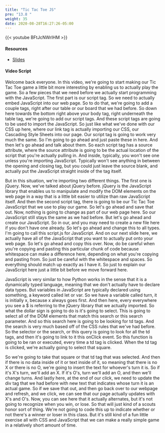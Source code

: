```yaml
---
title: "Tic Tac Toe JS"
pre: "13.8 "
weight: 35
date: 2020-08-28T16:27:26-05:00
---
```


{{< youtube BFtJcNWrIHM >}}

#### Resources
* [Slides](/1-cis115/13-webprog/slides/14-WebProgramming2.pdf)

#### Video Script

Welcome back everyone. In this video, we're going to start making our Tic Tac Toe game a little bit more interesting by enabling us to actually play the game. So a few pieces that we need before we actually start programming with the JavaScript. The first part is our script tag. So we need to actually embed JavaScript into our web page. So to do that, we're going to add a couple tags, right after our table or our board that we had before. So down here towards the bottom right above your body tag, right underneath the table tag, we're going to add our script tags. And these script tags are going to be used to import the JavaScript. So just like what we've done with our CSS up here, where our link tag is actually importing our CSS, our Cascading Style Sheets into our page. Our script tag is going to work very much the same. So I'm going to go ahead and just paste these in here. And then let's go ahead and talk about them. So each script tag has a source attribute, where the source attribute is going to be the actual location of the script that you're actually pulling in. And inside, typically, you won't see one unless you're importing JavaScript. Typically won't see anything in between the opening and closing tag, but you could just leave the source blank, and actually put the JavaScript straight inside of the tag itself. 

But in this situation, we're importing two different things. The first one is jQuery. Now, we've talked about jQuery before. jQuery is the JavaScript library that enables us to manipulate and modify the DOM elements on the web page in a way that is a little bit easier to utilize than raw JavaScript itself. And then the second script tag, there is going to be our Tic Tac Toe JavaScript that we use to play our game. So let's go ahead and save that out. Now, nothing is going to change as part of our web page here. So our JavaScript still stays the same as we had before. But let's go ahead and create our JavaScript. So in our, and you may need to create a new file here if you don't have one already. So let's go ahead and change this to all types. I'm going to call this script.js for JavaScript. And on our next slide here, we actually have all of the JavaScript that you want to actually put onto your web page. So let's go ahead and copy this over. Now, do be careful when you're copying and pasting this particular chunk of code because whitespace can make a difference here, depending on what you're copying and pasting from. So just be careful with the whitespace and spaces. So everything should match up exactly as I have it. So just to explain our JavaScript here just a little bit before we move forward here. 

JavaScript is very similar to how Python works in the sense that it is a dynamically typed language, meaning that we don't actually have to declare data types. But variables in JavaScript are typically declared using something, a keyword called let or var. So we have a variable called turn, it is initially x, because x always goes first. And then here, every everywhere you see a $ is referring to the jQuery library that we actually imported. So what the dollar sign is going to do is it's going to select. This is going to select all of the DOM elements that match this search or this search parameter. And so this search here is going to be looking for td tags. And the search is very much based off of the CSS rules that we've had before. So the selector or the search, or this query is going to look for all the td tags, and then it's going to link to it this onClick event. So this function is going to be ran or executed, every time a td tag is clicked. When the td tag is clicked, we're actually going to select that square. 

So we're going to take that square or that td tag that was selected. And then if there is no data inside of it or text inside of it, so meaning that there is no X or there is no O, we're going to insert the text for whoever's turn it is. So if it's X's turn, we'll add an X. If it's O's, turn we'll add an O, and then we'll change turns. And lastly here, at the end of our click, we need to update the div tag that we had before with new text that indicates whose turn it is an actual game. So if we save that out, and then go back over to our webpage and refresh, and we click, we can see that our page actually updates with X's and O's. Now, you can see here that it actually alternates, but it's not going to recognize when you win, or lose. So that will just kind of a scouts honor sort of thing. We're not going to code this up to indicate whether or not there's a winner or loser in this class. But it's still kind of a fun little exercise all with CSS and JavaScript that we can make a really simple game in a relatively short amount of time. 

